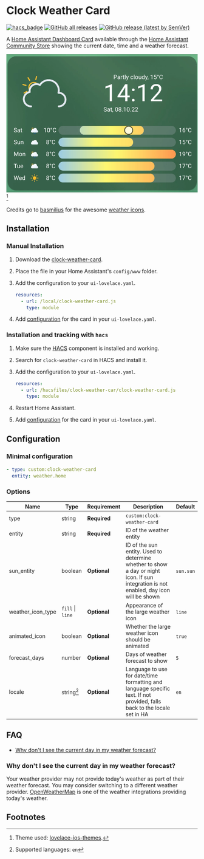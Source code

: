 # Clock Weather Card

[![hacs_badge](https://img.shields.io/badge/HACS-Default-41BDF5.svg)](https://github.com/hacs/integration)
[![GitHub all releases](https://img.shields.io/github/downloads/pkissling/clock-weather-card/total)](https://github.com/pkissling/clock-weather-card/releases)
[![GitHub release (latest by SemVer)](https://img.shields.io/github/downloads/pkissling/clock-weather-card/latest/total?sort=semver)](https://github.com/pkissling/clock-weather-card/releases/latest)

A [Home Assistant Dashboard Card](https://www.home-assistant.io/dashboards/) available through the [Home Assistant Community Store](https://hacs.xyz)
showing the current date, time and a weather forecast.

![Clock Weather Card](.github/assets/card.gif)
[^1]

Credits go to [basmilius](https://github.com/basmilius) for the awesome [weather icons](https://github.com/basmilius/weather-icons).

## Installation

### Manual Installation

1. Download the [clock-weather-card](https://www.github.com/pkissling/clock-weather-card/releases/latest/download/clock-weather-card.js).
2. Place the file in your Home Assistant's `config/www` folder.
3. Add the configuration to your `ui-lovelace.yaml`.

   ```yaml
   resources:
     - url: /local/clock-weather-card.js
       type: module
   ```

4. Add [configuration](#configuration) for the card in your `ui-lovelace.yaml`.

### Installation and tracking with `hacs`

1. Make sure the [HACS](https://github.com/custom-components/hacs) component is installed and working.
2. Search for `clock-weather-card` in HACS and install it.
3. Add the configuration to your `ui-lovelace.yaml`.

   ```yaml
   resources:
     - url: /hacsfiles/clock-weather-car/clock-weather-card.js
       type: module
   ```

4. Restart Home Assistant.
5. Add [configuration](#configuration) for the card in your `ui-lovelace.yaml`.

## Configuration

### Minimal configuration

```yaml
- type: custom:clock-weather-card
  entity: weather.home
```

### Options

| Name              | Type             | Requirement  | Description                                                                                                                                               | Default   |
|-------------------|------------------|--------------|-----------------------------------------------------------------------------------------------------------------------------------------------------------|-----------|
| type              | string           | **Required** | `custom:clock-weather-card`                                                                                                                               |           |
| entity            | string           | **Required** | ID of the weather entity                                                                                                                                  |           |
| sun_entity        | boolean          | **Optional** | ID of the sun entity. Used to determine whether to show a day or night icon. If sun integration is not enabled, day icon will be shown                    | `sun.sun` |
| weather_icon_type | `fill` \| `line` | **Optional** | Appearance of the large weather icon                                                                                                                      | `line`    |
| animated_icon     | boolean          | **Optional** | Whether the large weather icon should be animated                                                                                                         | `true`    |
| forecast_days     | number           | **Optional** | Days of weather forecast to show                                                                                                                          | `5`       |
| locale            | string[^2]       | **Optional** | Language to use for date/time formatting and language specific text. If not provided, falls back to the locale set in HA                                  | `en`      |

## FAQ

- [Why don't I see the current day in my weather forecast?](#why-dont-i-see-the-current-day-in-my-weather-forecast)

### Why don't I see the current day in my weather forecast?

Your weather provider may not provide today's weather as part of their weather forecast. You may consider switching to a different weather provider.
[OpenWeatherMap](https://www.home-assistant.io/integrations/openweathermap/) is one of the weather integrations providing today's weather.

## Footnotes

[^1]: Theme used: [lovelace-ios-themes](https://github.com/basnijholt/lovelace-ios-themes).
[^2]: Supported languages: `en`
